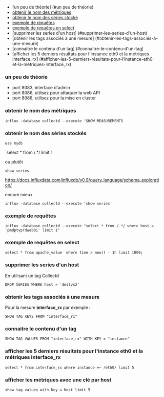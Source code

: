 * [un peu de théorie] (#un peu de théorie)
* [obtenir le nom des métriques](#obtenir-le-nom-des-métriques)
* [obtenir le nom des séries stocké](#obtenir-le-nom-des-séries-stockés)
* [exemple de requêtes](#exemple-de-requêtes)
* [exemple de requêtes en select](#exemple-de-requêtes-en-select)
* [supprimer les series d'un host] (#supprimer-les-series-d'un-host)
* [obtenir les tags associés à une mesure] (#obtenir-les-tags-associés-à-une-mesure)
* [connaitre le contenu d'un tag] (#connaitre-le-contenu-d'un-tag)
* [afficher les 5 derniers résultats pour l'instance eth0 et la métriques interface_rx] (#afficher-les-5-derniers-résultats-pour-l'instance-eth0-et-la-métriques-interface_rx)


### un peu de théorie

* port 8083, interface d'admin
* port 8086, utilisez pour attaquer la web API 
* port 8088, utilisez pour la mise en cluster

### obtenir le nom des métriques

```
influx -database collectd --execute 'SHOW MEASUREMENTS
```

### obtenir le nom des séries stockés

```use mydb```

`select * from /.*/ limit 1

ou plutôt 

 `show series` 

https://docs.influxdata.com/influxdb/v0.9/query_language/schema_exploration/

encore mieux 

`influx -database collectd --execute 'show series'`

### exemple de requêtes

`influx -database collectd --execute "select * from /.*/ where host = 'pmdptvprdweb01' limit 1"`

### exemple de requêtes en select

```
select * from apache_value  where time > now() - 1h limit 1000;
```

### supprimer les series d'un host
En utilisant un tag Collectd 
  
```
DROP SERIES WHERE host = 'dnslvs2'
```

### obtenir les tags associés à une mesure

Pour la mesure **interface_rx** par exemple : 

```
SHOW TAG KEYS FROM "interface_rx"
```

### connaitre le contenu d'un tag

```
SHOW TAG VALUES FROM "interface_rx" WITH KEY = "instance"
```

### afficher les 5 derniers résultats pour l'instance eth0 et la métriques interface_rx 

```
select * from interface_rx where instance =~ /eth0/ limit 5
```

### afficher les métriques avec une clé par host

```
show tag values with key = host limit 5
```
